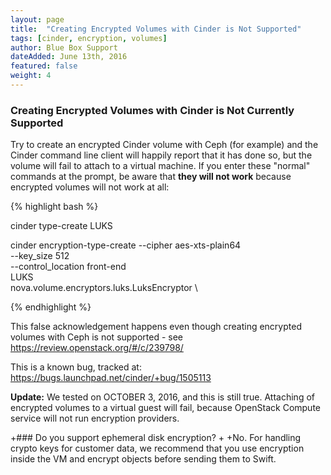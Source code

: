 ```yaml
---
layout: page
title:  "Creating Encrypted Volumes with Cinder is Not Supported"
tags: [cinder, encryption, volumes]
author: Blue Box Support
dateAdded: June 13th, 2016
featured: false
weight: 4
---
```


### Creating Encrypted Volumes with Cinder is Not Currently Supported  

Try to create an encrypted Cinder volume with Ceph (for example) and the Cinder command line client will happily report that it has done so, but the volume will fail to attach to a virtual machine. If you enter these "normal" commands at the prompt, be aware that **they will not work** because encrypted volumes will not work at all:

{% highlight bash %}

cinder type-create LUKS

cinder encryption-type-create --cipher aes-xts-plain64 \
--key_size 512 \
--control_location front-end \
LUKS \
nova.volume.encryptors.luks.LuksEncryptor \

{% endhighlight %}

This false acknowledgement happens even though creating encrypted volumes with Ceph is not supported - see https://review.openstack.org/#/c/239798/

This is a known bug, tracked at: https://bugs.launchpad.net/cinder/+bug/1505113

**Update:**  We tested on OCTOBER 3, 2016, and this is still true. Attaching of encrypted volumes to a virtual guest will fail, because OpenStack Compute service will not run encryption providers.

+### Do you support ephemeral disk encryption?
+
+No. For handling crypto keys for customer data, we recommend that you use encryption inside the VM and encrypt objects before sending them to Swift.
